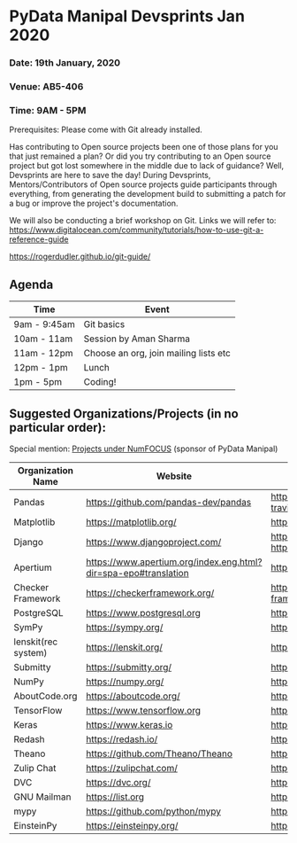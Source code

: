 # PyData Manipal Devsprints Jan 2020

### Date:   **19th January, 2020**
### Venue:  **AB5-406**
### Time:   **9AM - 5PM**

Prerequisites: Please come with Git already installed.

Has contributing to Open source projects been one of those plans for you that just remained a plan? Or did you try contributing to an Open source project but got lost somewhere in the middle due to lack of guidance? Well, Devsprints are here to save the day! During Devsprints, Mentors/Contributors of Open source projects guide participants through everything, from generating the development build to submitting a patch for a bug or improve the project's documentation.

We will also be conducting a brief workshop on Git.
Links we will refer to:
https://www.digitalocean.com/community/tutorials/how-to-use-git-a-reference-guide
		
https://rogerdudler.github.io/git-guide/

## Agenda
|        Time       |    Event               |
|---------------|-------------------|
|9am - 9:45am  |Git basics         |
|10am - 11am  | Session by Aman Sharma    |
|11am - 12pm  |Choose an org, join mailing lists etc|
|12pm - 1pm |   Lunch   |
|1pm - 5pm  |   Coding! |

## Suggested Organizations/Projects (in no particular order):

Special mention: [Projects under  NumFOCUS](https://github.com/numfocus/gsoc/blob/master/2020/ideas-list.md) (sponsor of PyData Manipal)

| Organization Name | Website                              | Contributing Guide                                                                                                   |
|-------------------|--------------------------------------|----------------------------------------------------------------------------------------------------------------------|
| Pandas            | https://github.com/pandas-dev/pandas | https://pandas-docs.github.io/pandas-docs-travis/development/contributing.html                                       |
| Matplotlib        | https://matplotlib.org/              | https://matplotlib.org/devdocs/devel/contributing.html                                                               |
| Django            | https://www.djangoproject.com/       |  https://docs.djangoproject.com/en/dev/internals/contributing/  https://code.djangoproject.com/wiki/SummerOfCode2020 |
|Apertium  |https://www.apertium.org/index.eng.html?dir=spa-epo#translation  | http://wiki.apertium.org/wiki/Become_a_language_pair_developer_for_Apertium
|Checker Framework  | https://checkerframework.org/        | https://rawgit.com/typetools/checker-framework/master/docs/developer/gsoc-ideas.html|
|PostgreSQL  | https://www.postgresql.org        | https://www.postgresql.org/developer/summerofcode/|
|SymPy  | https://sympy.org/        | https://docs.sympy.org/1.5.1/guide.html#contributing
|lenskit(rec system)  |https://lenskit.org/  | https://github.com/lenskit/lkpy
|Submitty  | https://submitty.org/       | https://submitty.org/developer/how_to_contribute
|NumPy  |https://numpy.org/     | https://docs.scipy.org/doc/numpy/dev/
|AboutCode.org      |https://aboutcode.org/                |https://github.com/nexB/aboutcode/wiki/GSOC-2019
|TensorFlow         |https://www.tensorflow.org            | https://github.com/tensorflow/tensorflow/blob/master/CONTRIBUTING.md
|Keras              |https://www.keras.io                  | https://github.com/keras-team/keras/blob/master/CONTRIBUTING.md
|Redash | https://redash.io/    |https://github.com/getredash/redash/blob/master/CONTRIBUTING.md |
|Theano |https://github.com/Theano/Theano |http://deeplearning.net/software/theano/dev_start_guide.html
|Zulip Chat | https://zulipchat.com/ | https://zulip.readthedocs.io/en/latest/overview/contributing.html| 
|DVC    |https://dvc.org/   |https://dvc.org/doc/user-guide/contributing/core   |
|GNU Mailman    |https://list.org   |https://mailman.readthedocs.io/en/latest/src/mailman/docs/contribute.html|
|mypy   |https://github.com/python/mypy |   https://github.com/python/mypy/blob/master/CONTRIBUTING.md|
|EinsteinPy |https://einsteinpy.org/    |https://github.com/einsteinpy/einsteinpy/blob/master/CONTRIBUTING.rst  |

